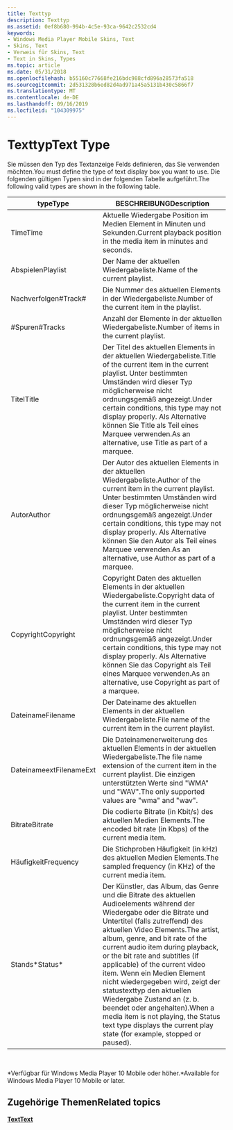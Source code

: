 ```yaml
---
title: Texttyp
description: Texttyp
ms.assetid: 0ef8b680-994b-4c5e-93ca-9642c2532cd4
keywords:
- Windows Media Player Mobile Skins, Text
- Skins, Text
- Verweis für Skins, Text
- Text in Skins, Types
ms.topic: article
ms.date: 05/31/2018
ms.openlocfilehash: b55160c77668fe216bdc988cfd896a28573fa518
ms.sourcegitcommit: 2d531328b6ed82d4ad971a45a5131b430c5866f7
ms.translationtype: MT
ms.contentlocale: de-DE
ms.lasthandoff: 09/16/2019
ms.locfileid: "104309975"
---
```

# <a name="text-type"></a><span data-ttu-id="d7e6f-107">Texttyp</span><span class="sxs-lookup"><span data-stu-id="d7e6f-107">Text Type</span></span>

<span data-ttu-id="d7e6f-108">Sie müssen den Typ des Textanzeige Felds definieren, das Sie verwenden möchten.</span><span class="sxs-lookup"><span data-stu-id="d7e6f-108">You must define the type of text display box you want to use.</span></span> <span data-ttu-id="d7e6f-109">Die folgenden gültigen Typen sind in der folgenden Tabelle aufgeführt.</span><span class="sxs-lookup"><span data-stu-id="d7e6f-109">The following valid types are shown in the following table.</span></span>



| <span data-ttu-id="d7e6f-110">type</span><span class="sxs-lookup"><span data-stu-id="d7e6f-110">Type</span></span>        | <span data-ttu-id="d7e6f-111">BESCHREIBUNG</span><span class="sxs-lookup"><span data-stu-id="d7e6f-111">Description</span></span>                                                                                                                                                                                                                                                                         |
|-------------|-------------------------------------------------------------------------------------------------------------------------------------------------------------------------------------------------------------------------------------------------------------------------------------|
| <span data-ttu-id="d7e6f-112">Time</span><span class="sxs-lookup"><span data-stu-id="d7e6f-112">Time</span></span>        | <span data-ttu-id="d7e6f-113">Aktuelle Wiedergabe Position im Medien Element in Minuten und Sekunden.</span><span class="sxs-lookup"><span data-stu-id="d7e6f-113">Current playback position in the media item in minutes and seconds.</span></span>                                                                                                                                                                                                                 |
| <span data-ttu-id="d7e6f-114">Abspielen</span><span class="sxs-lookup"><span data-stu-id="d7e6f-114">Playlist</span></span>    | <span data-ttu-id="d7e6f-115">Der Name der aktuellen Wiedergabeliste.</span><span class="sxs-lookup"><span data-stu-id="d7e6f-115">Name of the current playlist.</span></span>                                                                                                                                                                                                                                                       |
| <span data-ttu-id="d7e6f-116">Nachverfolgen\#</span><span class="sxs-lookup"><span data-stu-id="d7e6f-116">Track\#</span></span>     | <span data-ttu-id="d7e6f-117">Die Nummer des aktuellen Elements in der Wiedergabeliste.</span><span class="sxs-lookup"><span data-stu-id="d7e6f-117">Number of the current item in the playlist.</span></span>                                                                                                                                                                                                                                         |
| <span data-ttu-id="d7e6f-118">\#Spuren</span><span class="sxs-lookup"><span data-stu-id="d7e6f-118">\#Tracks</span></span>    | <span data-ttu-id="d7e6f-119">Anzahl der Elemente in der aktuellen Wiedergabeliste.</span><span class="sxs-lookup"><span data-stu-id="d7e6f-119">Number of items in the current playlist.</span></span>                                                                                                                                                                                                                                            |
| <span data-ttu-id="d7e6f-120">Titel</span><span class="sxs-lookup"><span data-stu-id="d7e6f-120">Title</span></span>       | <span data-ttu-id="d7e6f-121">Der Titel des aktuellen Elements in der aktuellen Wiedergabeliste.</span><span class="sxs-lookup"><span data-stu-id="d7e6f-121">Title of the current item in the current playlist.</span></span> <span data-ttu-id="d7e6f-122">Unter bestimmten Umständen wird dieser Typ möglicherweise nicht ordnungsgemäß angezeigt.</span><span class="sxs-lookup"><span data-stu-id="d7e6f-122">Under certain conditions, this type may not display properly.</span></span> <span data-ttu-id="d7e6f-123">Als Alternative können Sie Title als Teil eines Marquee verwenden.</span><span class="sxs-lookup"><span data-stu-id="d7e6f-123">As an alternative, use Title as part of a marquee.</span></span>                                                                                                                 |
| <span data-ttu-id="d7e6f-124">Autor</span><span class="sxs-lookup"><span data-stu-id="d7e6f-124">Author</span></span>      | <span data-ttu-id="d7e6f-125">Der Autor des aktuellen Elements in der aktuellen Wiedergabeliste.</span><span class="sxs-lookup"><span data-stu-id="d7e6f-125">Author of the current item in the current playlist.</span></span> <span data-ttu-id="d7e6f-126">Unter bestimmten Umständen wird dieser Typ möglicherweise nicht ordnungsgemäß angezeigt.</span><span class="sxs-lookup"><span data-stu-id="d7e6f-126">Under certain conditions, this type may not display properly.</span></span> <span data-ttu-id="d7e6f-127">Als Alternative können Sie den Autor als Teil eines Marquee verwenden.</span><span class="sxs-lookup"><span data-stu-id="d7e6f-127">As an alternative, use Author as part of a marquee.</span></span>                                                                                                               |
| <span data-ttu-id="d7e6f-128">Copyright</span><span class="sxs-lookup"><span data-stu-id="d7e6f-128">Copyright</span></span>   | <span data-ttu-id="d7e6f-129">Copyright Daten des aktuellen Elements in der aktuellen Wiedergabeliste.</span><span class="sxs-lookup"><span data-stu-id="d7e6f-129">Copyright data of the current item in the current playlist.</span></span> <span data-ttu-id="d7e6f-130">Unter bestimmten Umständen wird dieser Typ möglicherweise nicht ordnungsgemäß angezeigt.</span><span class="sxs-lookup"><span data-stu-id="d7e6f-130">Under certain conditions, this type may not display properly.</span></span> <span data-ttu-id="d7e6f-131">Als Alternative können Sie das Copyright als Teil eines Marquee verwenden.</span><span class="sxs-lookup"><span data-stu-id="d7e6f-131">As an alternative, use Copyright as part of a marquee.</span></span>                                                                                                    |
| <span data-ttu-id="d7e6f-132">Dateiname</span><span class="sxs-lookup"><span data-stu-id="d7e6f-132">Filename</span></span>    | <span data-ttu-id="d7e6f-133">Der Dateiname des aktuellen Elements in der aktuellen Wiedergabeliste.</span><span class="sxs-lookup"><span data-stu-id="d7e6f-133">File name of the current item in the current playlist.</span></span>                                                                                                                                                                                                                              |
| <span data-ttu-id="d7e6f-134">Dateinameext</span><span class="sxs-lookup"><span data-stu-id="d7e6f-134">FilenameExt</span></span> | <span data-ttu-id="d7e6f-135">Die Dateinamenerweiterung des aktuellen Elements in der aktuellen Wiedergabeliste.</span><span class="sxs-lookup"><span data-stu-id="d7e6f-135">The file name extension of the current item in the current playlist.</span></span> <span data-ttu-id="d7e6f-136">Die einzigen unterstützten Werte sind "WMA" und "WAV".</span><span class="sxs-lookup"><span data-stu-id="d7e6f-136">The only supported values are "wma" and "wav".</span></span>                                                                                                                                                                 |
| <span data-ttu-id="d7e6f-137">Bitrate</span><span class="sxs-lookup"><span data-stu-id="d7e6f-137">Bitrate</span></span>     | <span data-ttu-id="d7e6f-138">Die codierte Bitrate (in Kbit/s) des aktuellen Medien Elements.</span><span class="sxs-lookup"><span data-stu-id="d7e6f-138">The encoded bit rate (in Kbps) of the current media item.</span></span>                                                                                                                                                                                                                           |
| <span data-ttu-id="d7e6f-139">Häufigkeit</span><span class="sxs-lookup"><span data-stu-id="d7e6f-139">Frequency</span></span>   | <span data-ttu-id="d7e6f-140">Die Stichproben Häufigkeit (in kHz) des aktuellen Medien Elements.</span><span class="sxs-lookup"><span data-stu-id="d7e6f-140">The sampled frequency (in KHz) of the current media item.</span></span>                                                                                                                                                                                                                           |
| <span data-ttu-id="d7e6f-141">Stands\*</span><span class="sxs-lookup"><span data-stu-id="d7e6f-141">Status\*</span></span>    | <span data-ttu-id="d7e6f-142">Der Künstler, das Album, das Genre und die Bitrate des aktuellen Audioelements während der Wiedergabe oder die Bitrate und Untertitel (falls zutreffend) des aktuellen Video Elements.</span><span class="sxs-lookup"><span data-stu-id="d7e6f-142">The artist, album, genre, and bit rate of the current audio item during playback, or the bit rate and subtitles (if applicable) of the current video item.</span></span> <span data-ttu-id="d7e6f-143">Wenn ein Medien Element nicht wiedergegeben wird, zeigt der statustexttyp den aktuellen Wiedergabe Zustand an (z. b. beendet oder angehalten).</span><span class="sxs-lookup"><span data-stu-id="d7e6f-143">When a media item is not playing, the Status text type displays the current play state (for example, stopped or paused).</span></span> |



 

<span data-ttu-id="d7e6f-144">\*Verfügbar für Windows Media Player 10 Mobile oder höher.</span><span class="sxs-lookup"><span data-stu-id="d7e6f-144">\*Available for Windows Media Player 10 Mobile or later.</span></span>

## <a name="related-topics"></a><span data-ttu-id="d7e6f-145">Zugehörige Themen</span><span class="sxs-lookup"><span data-stu-id="d7e6f-145">Related topics</span></span>

<dl> <dt>

[<span data-ttu-id="d7e6f-146">**Text**</span><span class="sxs-lookup"><span data-stu-id="d7e6f-146">**Text**</span></span>](text.md)
</dt> </dl>

 

 




